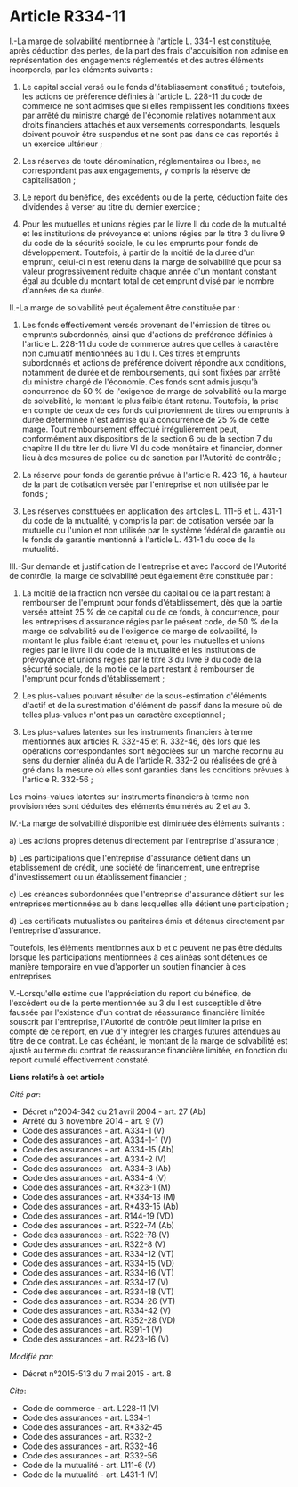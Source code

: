 # Article R334-11

I.-La marge de solvabilité mentionnée à l'article L. 334-1 est constituée, après déduction des pertes, de la part des frais
d'acquisition non admise en représentation des engagements réglementés et des autres éléments incorporels, par les éléments
suivants : 

1. Le capital social versé ou le fonds d'établissement constitué ; toutefois, les actions de préférence définies à l'article
L. 228-11 du code de commerce ne sont admises que si elles remplissent les conditions fixées par arrêté du ministre chargé de
l'économie relatives notamment aux droits financiers attachés et aux versements correspondants, lesquels doivent pouvoir être
suspendus et ne sont pas dans ce cas reportés à un exercice ultérieur ; 

2. Les réserves de toute dénomination, réglementaires ou libres, ne correspondant pas aux engagements, y compris la réserve
de capitalisation ; 

3. Le report du bénéfice, des excédents ou de la perte, déduction faite des dividendes à verser au titre du dernier
exercice ; 

4. Pour les mutuelles et unions régies par le livre II du code de la mutualité et les institutions de prévoyance et unions
régies par le titre 3 du livre 9 du code de la sécurité sociale, le ou les emprunts pour fonds de développement. Toutefois, à
partir de la moitié de la durée d'un emprunt, celui-ci n'est retenu dans la marge de solvabilité que pour sa valeur
progressivement réduite chaque année d'un montant constant égal au double du montant total de cet emprunt divisé par le
nombre d'années de sa durée. 

II.-La marge de solvabilité peut également être constituée par : 

1. Les fonds effectivement versés provenant de l'émission de titres ou emprunts subordonnés, ainsi que d'actions de
préférence définies à l'article L. 228-11 du code de commerce autres que celles à caractère non cumulatif mentionnées au 1 du
I. Ces titres et emprunts subordonnés et actions de préférence doivent répondre aux conditions, notamment de durée et de
remboursements, qui sont fixées par arrêté du ministre chargé de l'économie. Ces fonds sont admis jusqu'à concurrence de 50 %
de l'exigence de marge de solvabilité ou la marge de solvabilité, le montant le plus faible étant retenu. Toutefois, la prise
en compte de ceux de ces fonds qui proviennent de titres ou emprunts à durée déterminée n'est admise qu'à concurrence de 25 %
de cette marge. Tout remboursement effectué irrégulièrement peut, conformément aux dispositions de la section 6 ou de la
section 7 du chapitre II du titre Ier du livre VI du code monétaire et financier, donner lieu à des mesures de police ou de
sanction par l'Autorité de contrôle ; 

2. La réserve pour fonds de garantie prévue à l'article R. 423-16, à hauteur de la part de cotisation versée par l'entreprise
et non utilisée par le fonds ; 

3. Les réserves constituées en application des articles L. 111-6 et L. 431-1 du code de la mutualité, y compris la part de
cotisation versée par la mutuelle ou l'union et non utilisée par le système fédéral de garantie ou le fonds de garantie
mentionné à l'article L. 431-1 du code de la mutualité. 

III.-Sur demande et justification de l'entreprise et avec l'accord de l'Autorité de contrôle, la marge de solvabilité peut
également être constituée par : 

1. La moitié de la fraction non versée du capital ou de la part restant à rembourser de l'emprunt pour fonds d'établissement,
dès que la partie versée atteint 25 % de ce capital ou de ce fonds, à concurrence, pour les entreprises d'assurance régies
par le présent code, de 50 % de la marge de solvabilité ou de l'exigence de marge de solvabilité, le montant le plus faible
étant retenu et, pour les mutuelles et unions régies par le livre II du code de la mutualité et les institutions de
prévoyance et unions régies par le titre 3 du livre 9 du code de la sécurité sociale, de la moitié de la part restant à
rembourser de l'emprunt pour fonds d'établissement ; 

2. Les plus-values pouvant résulter de la sous-estimation d'éléments d'actif et de la surestimation d'élément de passif dans
la mesure où de telles plus-values n'ont pas un caractère exceptionnel ; 

3. Les plus-values latentes sur les instruments financiers à terme mentionnés aux articles R. 332-45 et R. 332-46, dès lors
que les opérations correspondantes sont négociées sur un marché reconnu au sens du dernier alinéa du A de l'article R. 332-2
ou réalisées de gré à gré dans la mesure où elles sont garanties dans les conditions prévues à l'article R. 332-56 ; 

Les moins-values latentes sur instruments financiers à terme non provisionnées sont déduites des éléments énumérés au 2 et au
3. 

IV.-La marge de solvabilité disponible est diminuée des éléments suivants : 

a) Les actions propres détenus directement par l'entreprise d'assurance ; 

b) Les participations que l'entreprise d'assurance détient dans un établissement de crédit, une société de financement, une
entreprise d'investissement ou un établissement financier ; 

c) Les créances subordonnées que l'entreprise d'assurance détient sur les entreprises mentionnées au b dans lesquelles elle
détient une participation ; 

d) Les certificats mutualistes ou paritaires émis et détenus directement par l'entreprise d'assurance. 

Toutefois, les éléments mentionnés aux b et c peuvent ne pas être déduits lorsque les participations mentionnées à ces
alinéas sont détenues de manière temporaire en vue d'apporter un soutien financier à ces entreprises. 

V.-Lorsqu'elle estime que l'appréciation du report du bénéfice, de l'excédent ou de la perte mentionnée au 3 du I est
susceptible d'être faussée par l'existence d'un contrat de réassurance financière limitée souscrit par l'entreprise,
l'Autorité de contrôle peut limiter la prise en compte de ce report, en vue d'y intégrer les charges futures attendues au
titre de ce contrat. Le cas échéant, le montant de la marge de solvabilité est ajusté au terme du contrat de réassurance
financière limitée, en fonction du report cumulé effectivement constaté.

**Liens relatifs à cet article**

_Cité par_:

  - Décret n°2004-342 du 21 avril 2004 - art. 27 (Ab)
  - Arrêté du 3 novembre 2014 - art. 9 (V)
  - Code des assurances - art. A334-1 (V)
  - Code des assurances - art. A334-1-1 (V)
  - Code des assurances - art. A334-15 (Ab)
  - Code des assurances - art. A334-2 (V)
  - Code des assurances - art. A334-3 (Ab)
  - Code des assurances - art. A334-4 (V)
  - Code des assurances - art. R*323-1 (M)
  - Code des assurances - art. R*334-13 (M)
  - Code des assurances - art. R*433-15 (Ab)
  - Code des assurances - art. R144-19 (VD)
  - Code des assurances - art. R322-74 (Ab)
  - Code des assurances - art. R322-78 (V)
  - Code des assurances - art. R322-8 (V)
  - Code des assurances - art. R334-12 (VT)
  - Code des assurances - art. R334-15 (VD)
  - Code des assurances - art. R334-16 (VT)
  - Code des assurances - art. R334-17 (V)
  - Code des assurances - art. R334-18 (VT)
  - Code des assurances - art. R334-26 (VT)
  - Code des assurances - art. R334-42 (V)
  - Code des assurances - art. R352-28 (VD)
  - Code des assurances - art. R391-1 (V)
  - Code des assurances - art. R423-16 (V)

_Modifié par_:

  - Décret n°2015-513 du 7 mai 2015 - art. 8

_Cite_:

  - Code de commerce - art. L228-11 (V)
  - Code des assurances - art. L334-1
  - Code des assurances - art. R*332-45
  - Code des assurances - art. R332-2
  - Code des assurances - art. R332-46
  - Code des assurances - art. R332-56
  - Code de la mutualité - art. L111-6 (V)
  - Code de la mutualité - art. L431-1 (V)
